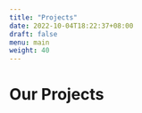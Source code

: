 ```yaml
---
title: "Projects"
date: 2022-10-04T18:22:37+08:00
draft: false
menu: main
weight: 40
---
```


# Our Projects